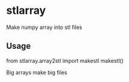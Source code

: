 # stlarray
Make numpy array into stl files

## Usage

 from stlarray.array2stl import makestl
 makestl(<array>)
 
Big arrays make big files
